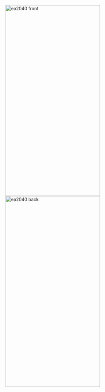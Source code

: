 <p float="left">
  <img src="https://github.com/user-attachments/assets/d7d567f2-8106-4424-8c21-e854ce5180d1" alt="ea2040 front" width="300" height="600">
  <img src="https://github.com/user-attachments/assets/217db2ea-2b1b-4dd8-8e40-8f1f6d919070" alt="ea2040 back" width="300" height="600">
</p>
